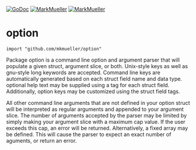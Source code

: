 [![GoDoc](https://godoc.org/github.com/mkmueller/option?status.svg)](https://godoc.org/github.com/mkmueller/option)
[![MarkMueller](https://img.shields.io/badge/tests-passed-00cc00.svg)](#)
[![MarkMueller](https://img.shields.io/badge/coverage-100%25-orange.svg)](#)

# option
`import "github.com/mkmueller/option"`

Package option is a command line option and argument parser that will
populate a given struct, argument slice, or both.  Unix-style keys as well as
gnu-style long keywords are accepted.  Command line keys are automatically
generated based on each struct field name and data type.  optional help text
may be supplied using a tag for each struct field. Additionally, option keys
may be customized using the struct field tags.

All other command line arguments that are not defined in your option struct
will be interpreted as regular arguments and appended to your argument slice.
The number of arguments accepted by the parser may be limited by simply
making your argument slice with a maximum cap value.  If the user exceeds
this cap, an error will be returned.  Alternatively, a fixed array may be
defined.  This will cause the parser to expect an exact number of aguments,
or return an error.


